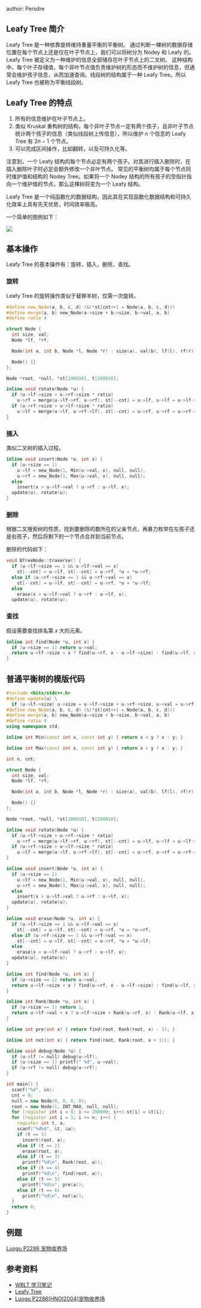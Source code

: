 author: Persdre

## Leafy Tree 简介

Leafy Tree 是一种依靠旋转维持重量平衡的平衡树。
通过判断一棵树的数据存储位置在每个节点上还是仅在叶子节点上，我们可以将树分为 Nodey 和 Leafy 的。Leafy Tree 被定义为一种维护的信息全部储存在叶子节点上的二叉树。
这种结构中，每个叶子存储值，每个非叶节点值负责维护树的形态而不维护树的信息，但通常会维护孩子信息，从而加速查询。线段树的结构属于一种 Leafy Tree。所以 Leafy Tree 也被称为平衡线段树。

## Leafy Tree 的特点

1. 所有的信息维护在叶子节点上。
2. 类似 Kruskal 重构树的结构，每个非叶子节点一定有两个孩子，且非叶子节点统计两个孩子的信息（类似线段树上传信息），所以维护 $n$ 个信息的 Leafy Tree 有 $2n-1$ 个节点。
3. 可以完成区间操作，比如翻转，以及可持久化等。

注意到，一个 Leafy 结构的每个节点必定有两个孩子。对其进行插入删除时，在插入删除叶子时必定会额外修改一个非叶节点。
常见的平衡树均属于每个节点同时维护值和结构的 Nodey Tree。如果将一个 Nodey 结构的所有孩子的空指针指向一个维护值的节点，那么这棵树将变为一个 Leafy 结构。

Leafy Tree 是一个纯函数化的数据结构，因此其在实现函数化数据结构和可持久化效率上具有先天优势，时间效率极高。

一个简单的图例如下：

![](images/leafy-tree-1.svg)

## 基本操作

Leafy Tree 的基本操作有：旋转，插入，删除，查找。

### 旋转

Leafy Tree 的旋转操作类似于替罪羊树，仅需一次旋转。

```cpp
#define new_Node(a, b, c, d) (&(*st[cnt++] = Node(a, b, c, d)))
#define merge(a, b) new_Node(a->size + b->size, b->val, a, b)
#define ratio 4

struct Node {
  int size, val;
  Node *lf, *rf;

  Node(int a, int b, Node *l, Node *r) : size(a), val(b), lf(l), rf(r) {}

  Node() {}
};

Node *root, *null, *st[200010], t[200010];

inline void rotate(Node *u) {
  if (u->lf->size > u->rf->size * ratio)
    u->rf = merge(u->lf->rf, u->rf), st[--cnt] = u->lf, u->lf = u->lf->lf;
  if (u->rf->size > u->lf->size * ratio)
    u->lf = merge(u->lf, u->rf->lf), st[--cnt] = u->rf, u->rf = u->rf->rf;
}
```

### 插入

类似二叉树的插入过程。

```cpp
inline void insert(Node *u, int x) {
  if (u->size == 1)
    u->lf = new_Node(1, Min(u->val, x), null, null),
    u->rf = new_Node(1, Max(u->val, x), null, null);
  else
    insert(x > u->lf->val ? u->rf : u->lf, x);
  update(u), rotate(u);
}
```

### 删除

根据二叉搜索树的性质，找到要删除的数所在的父亲节点，再暴力枚举在左孩子还是右孩子，然后将剩下的一个节点合并到当前节点。

删除的代码如下：

```cpp
void BTreeNode::traverse() {
  if (u->lf->size == 1 && u->lf->val == x)
    st[--cnt] = u->lf, st[--cnt] = u->rf, *u = *u->rf;
  else if (u->rf->size == 1 && u->rf->val == x)
    st[--cnt] = u->lf, st[--cnt] = u->rf, *u = *u->lf;
  else
    erase(x > u->lf->val ? u->rf : u->lf, x);
  update(u), rotate(u);
```

### 查找

假设需要查找排名第 $x$ 大的元素。

```cpp
inline int find(Node *u, int x) {
  if (u->size == 1) return u->val;
  return u->lf->size < x ? find(u->rf, x - u->lf->size) : find(u->lf, x);
}
```

## 普通平衡树的模版代码

```cpp
#include <bits/stdc++.h>
#define update(u) \
  if (u->lf->size) u->size = u->lf->size + u->rf->size, u->val = u->rf->val
#define new_Node(a, b, c, d) (&(*st[cnt++] = Node(a, b, c, d)))
#define merge(a, b) new_Node(a->size + b->size, b->val, a, b)
#define ratio 4
using namespace std;

inline int Min(const int x, const int y) { return x < y ? x : y; }

inline int Max(const int x, const int y) { return x > y ? x : y; }

int n, cnt;

struct Node {
  int size, val;
  Node *lf, *rf;

  Node(int a, int b, Node *l, Node *r) : size(a), val(b), lf(l), rf(r) {}

  Node() {}
};

Node *root, *null, *st[200010], t[200010];

inline void rotate(Node *u) {
  if (u->lf->size > u->rf->size * ratio)
    u->rf = merge(u->lf->rf, u->rf), st[--cnt] = u->lf, u->lf = u->lf->lf;
  if (u->rf->size > u->lf->size * ratio)
    u->lf = merge(u->lf, u->rf->lf), st[--cnt] = u->rf, u->rf = u->rf->rf;
}

inline void insert(Node *u, int x) {
  if (u->size == 1)
    u->lf = new_Node(1, Min(u->val, x), null, null),
    u->rf = new_Node(1, Max(u->val, x), null, null);
  else
    insert(x > u->lf->val ? u->rf : u->lf, x);
  update(u), rotate(u);
}

inline void erase(Node *u, int x) {
  if (u->lf->size == 1 && u->lf->val == x)
    st[--cnt] = u->lf, st[--cnt] = u->rf, *u = *u->rf;
  else if (u->rf->size == 1 && u->rf->val == x)
    st[--cnt] = u->lf, st[--cnt] = u->rf, *u = *u->lf;
  else
    erase(x > u->lf->val ? u->rf : u->lf, x);
  update(u), rotate(u);
}

inline int find(Node *u, int x) {
  if (u->size == 1) return u->val;
  return u->lf->size < x ? find(u->rf, x - u->lf->size) : find(u->lf, x);
}

inline int Rank(Node *u, int x) {
  if (u->size == 1) return 1;
  return u->lf->val < x ? u->lf->size + Rank(u->rf, x) : Rank(u->lf, x);
}

inline int pre(int x) { return find(root, Rank(root, x) - 1); }

inline int nxt(int x) { return find(root, Rank(root, x + 1)); }

inline void debug(Node *u) {
  if (u->lf != null) debug(u->lf);
  if (u->size == 1) printf(" %d", u->val);
  if (u->rf != null) debug(u->rf);
}

int main() {
  scanf("%d", &n);
  cnt = 0;
  null = new Node(0, 0, 0, 0);
  root = new Node(1, INT_MAX, null, null);
  for (register int i = 0; i <= 200000; i++) st[i] = &t[i];
  for (register int i = 1; i <= n; i++) {
    register int t, a;
    scanf("%d%d", &t, &a);
    if (t == 1)
      insert(root, a);
    else if (t == 2)
      erase(root, a);
    else if (t == 3)
      printf("%d\n", Rank(root, a));
    else if (t == 4)
      printf("%d\n", find(root, a));
    else if (t == 5)
      printf("%d\n", pre(a));
    else if (t == 6)
      printf("%d\n", nxt(a));
  }
  return 0;
}
```

## 例题

[Luogu P2286 宠物收养场](https://www.luogu.com.cn/problem/P2286)

## 参考资料

- [WBLT 学习笔记](https://shiroi-he.gitee.io/blog/2020/07/23/WBLT%E5%AD%A6%E4%B9%A0%E7%AC%94%E8%AE%B0/)
- [Leafy Tree](https://www.cnblogs.com/onionQAQ/p/10979867.html)
- [Luogu P2286\[HNOI2004\]宠物收养场](https://www.programminghunter.com/article/64011263567/)
